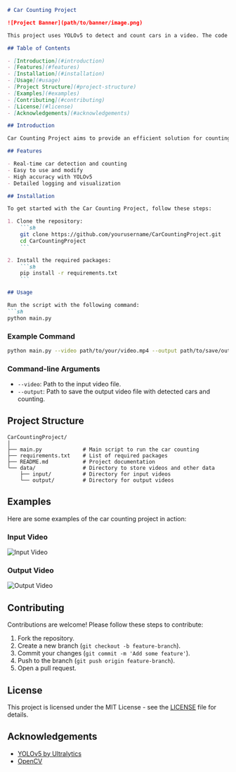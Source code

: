 ```markdown
# Car Counting Project

![Project Banner](path/to/banner/image.png)

This project uses YOLOv5 to detect and count cars in a video. The code is written in Python and utilizes OpenCV for video processing.

## Table of Contents

- [Introduction](#introduction)
- [Features](#features)
- [Installation](#installation)
- [Usage](#usage)
- [Project Structure](#project-structure)
- [Examples](#examples)
- [Contributing](#contributing)
- [License](#license)
- [Acknowledgements](#acknowledgements)

## Introduction

Car Counting Project aims to provide an efficient solution for counting cars in a video stream using state-of-the-art object detection techniques. It leverages the power of YOLOv5 and OpenCV to achieve high accuracy and performance.

## Features

- Real-time car detection and counting
- Easy to use and modify
- High accuracy with YOLOv5
- Detailed logging and visualization

## Installation

To get started with the Car Counting Project, follow these steps:

1. Clone the repository:
    ```sh
    git clone https://github.com/yourusername/CarCountingProject.git
    cd CarCountingProject
    ```

2. Install the required packages:
    ```sh
    pip install -r requirements.txt
    ```

## Usage

Run the script with the following command:
```sh
python main.py
```

### Example Command

```sh
python main.py --video path/to/your/video.mp4 --output path/to/save/output.mp4
```

### Command-line Arguments

- `--video`: Path to the input video file.
- `--output`: Path to save the output video file with detected cars and counting.

## Project Structure

```plaintext
CarCountingProject/
│
├── main.py             # Main script to run the car counting
├── requirements.txt    # List of required packages
├── README.md           # Project documentation
└── data/               # Directory to store videos and other data
    ├── input/          # Directory for input videos
    └── output/         # Directory for output videos
```

## Examples

Here are some examples of the car counting project in action:

### Input Video

![Input Video](path/to/input/video/image.png)

### Output Video

![Output Video](path/to/output/video/image.gif)

## Contributing

Contributions are welcome! Please follow these steps to contribute:

1. Fork the repository.
2. Create a new branch (`git checkout -b feature-branch`).
3. Commit your changes (`git commit -m 'Add some feature'`).
4. Push to the branch (`git push origin feature-branch`).
5. Open a pull request.

## License

This project is licensed under the MIT License - see the [LICENSE](LICENSE) file for details.

## Acknowledgements

- [YOLOv5 by Ultralytics](https://github.com/ultralytics/yolov5)
- [OpenCV](https://opencv.org/)
```

